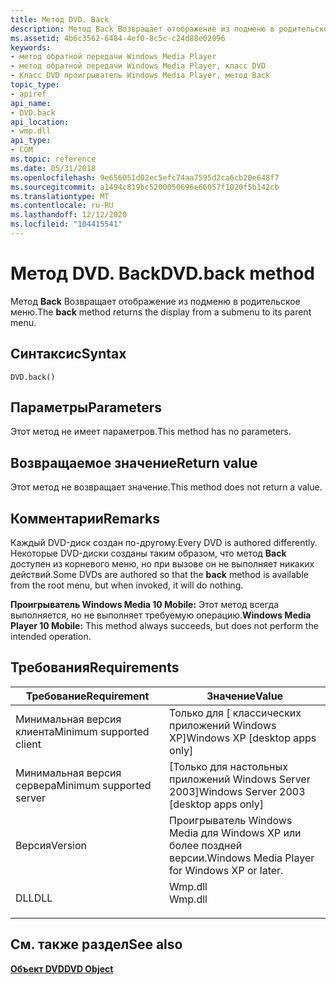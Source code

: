 ```yaml
---
title: Метод DVD. Back
description: Метод Back Возвращает отображение из подменю в родительское меню.
ms.assetid: 4b6c3562-6484-4ef0-8c5c-c24d88e02096
keywords:
- метод обратной передачи Windows Media Player
- метод обратной передачи Windows Media Player, класс DVD
- Класс DVD проигрыватель Windows Media Player, метод Back
topic_type:
- apiref
api_name:
- DVD.back
api_location:
- wmp.dll
api_type:
- COM
ms.topic: reference
ms.date: 05/31/2018
ms.openlocfilehash: 9e656051d02ec5efc74aa7595d2ca6cb20e648f7
ms.sourcegitcommit: a1494c819bc5200050696e66057f1020f5b142cb
ms.translationtype: MT
ms.contentlocale: ru-RU
ms.lasthandoff: 12/12/2020
ms.locfileid: "104415541"
---
```

# <a name="dvdback-method"></a><span data-ttu-id="a4cda-106">Метод DVD. Back</span><span class="sxs-lookup"><span data-stu-id="a4cda-106">DVD.back method</span></span>

<span data-ttu-id="a4cda-107">Метод **Back** Возвращает отображение из подменю в родительское меню.</span><span class="sxs-lookup"><span data-stu-id="a4cda-107">The **back** method returns the display from a submenu to its parent menu.</span></span>

## <a name="syntax"></a><span data-ttu-id="a4cda-108">Синтаксис</span><span class="sxs-lookup"><span data-stu-id="a4cda-108">Syntax</span></span>


```JScript
DVD.back()
```



## <a name="parameters"></a><span data-ttu-id="a4cda-109">Параметры</span><span class="sxs-lookup"><span data-stu-id="a4cda-109">Parameters</span></span>

<span data-ttu-id="a4cda-110">Этот метод не имеет параметров.</span><span class="sxs-lookup"><span data-stu-id="a4cda-110">This method has no parameters.</span></span>

## <a name="return-value"></a><span data-ttu-id="a4cda-111">Возвращаемое значение</span><span class="sxs-lookup"><span data-stu-id="a4cda-111">Return value</span></span>

<span data-ttu-id="a4cda-112">Этот метод не возвращает значение.</span><span class="sxs-lookup"><span data-stu-id="a4cda-112">This method does not return a value.</span></span>

## <a name="remarks"></a><span data-ttu-id="a4cda-113">Комментарии</span><span class="sxs-lookup"><span data-stu-id="a4cda-113">Remarks</span></span>

<span data-ttu-id="a4cda-114">Каждый DVD-диск создан по-другому.</span><span class="sxs-lookup"><span data-stu-id="a4cda-114">Every DVD is authored differently.</span></span> <span data-ttu-id="a4cda-115">Некоторые DVD-диски созданы таким образом, что метод **Back** доступен из корневого меню, но при вызове он не выполняет никаких действий.</span><span class="sxs-lookup"><span data-stu-id="a4cda-115">Some DVDs are authored so that the **back** method is available from the root menu, but when invoked, it will do nothing.</span></span>

<span data-ttu-id="a4cda-116">**Проигрыватель Windows Media 10 Mobile:** Этот метод всегда выполняется, но не выполняет требуемую операцию.</span><span class="sxs-lookup"><span data-stu-id="a4cda-116">**Windows Media Player 10 Mobile:** This method always succeeds, but does not perform the intended operation.</span></span>

## <a name="requirements"></a><span data-ttu-id="a4cda-117">Требования</span><span class="sxs-lookup"><span data-stu-id="a4cda-117">Requirements</span></span>



| <span data-ttu-id="a4cda-118">Требование</span><span class="sxs-lookup"><span data-stu-id="a4cda-118">Requirement</span></span> | <span data-ttu-id="a4cda-119">Значение</span><span class="sxs-lookup"><span data-stu-id="a4cda-119">Value</span></span> |
|-------------------------------------|------------------------------------------------------------------------------------|
| <span data-ttu-id="a4cda-120">Минимальная версия клиента</span><span class="sxs-lookup"><span data-stu-id="a4cda-120">Minimum supported client</span></span><br/> | <span data-ttu-id="a4cda-121">Только для \[ классических приложений Windows XP\]</span><span class="sxs-lookup"><span data-stu-id="a4cda-121">Windows XP \[desktop apps only\]</span></span><br/>                                        |
| <span data-ttu-id="a4cda-122">Минимальная версия сервера</span><span class="sxs-lookup"><span data-stu-id="a4cda-122">Minimum supported server</span></span><br/> | <span data-ttu-id="a4cda-123">\[Только для настольных приложений Windows Server 2003\]</span><span class="sxs-lookup"><span data-stu-id="a4cda-123">Windows Server 2003 \[desktop apps only\]</span></span><br/>                               |
| <span data-ttu-id="a4cda-124">Версия</span><span class="sxs-lookup"><span data-stu-id="a4cda-124">Version</span></span><br/>                  | <span data-ttu-id="a4cda-125">Проигрыватель Windows Media для Windows XP или более поздней версии.</span><span class="sxs-lookup"><span data-stu-id="a4cda-125">Windows Media Player for Windows XP or later.</span></span><br/>                           |
| <span data-ttu-id="a4cda-126">DLL</span><span class="sxs-lookup"><span data-stu-id="a4cda-126">DLL</span></span><br/>                      | <dl> <span data-ttu-id="a4cda-127"><dt>Wmp.dll</dt></span><span class="sxs-lookup"><span data-stu-id="a4cda-127"><dt>Wmp.dll</dt></span></span> </dl> |



## <a name="see-also"></a><span data-ttu-id="a4cda-128">См. также раздел</span><span class="sxs-lookup"><span data-stu-id="a4cda-128">See also</span></span>

<dl> <dt>

[<span data-ttu-id="a4cda-129">**Объект DVD**</span><span class="sxs-lookup"><span data-stu-id="a4cda-129">**DVD Object**</span></span>](dvd-object.md)
</dt> </dl>

 

 





